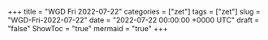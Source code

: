 +++
title = "WGD Fri 2022-07-22"
categories = ["zet"]
tags = ["zet"]
slug = "WGD-Fri-2022-07-22"
date = "2022-07-22 00:00:00 +0000 UTC"
draft = "false"
ShowToc = "true"
mermaid = "true"
+++

